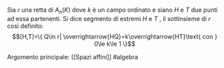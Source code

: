 Sia $r$ una retta di $A_{n}(K)$ dove $k$ è un campo ordinato e siano $H$ e $T$ due punti ad essa partenenti.
Si dice segmento di estremi $H$ e $T$ , il sottinsieme di $r$ così definito:$$[H,T]=\{ Q\in r| \overrightarrow{HQ}=k\overrightarrow{HT}\text{ con } 0\le k\le 1 \}$$

Argomento principale: [[Spazi affini]]
#algebra 